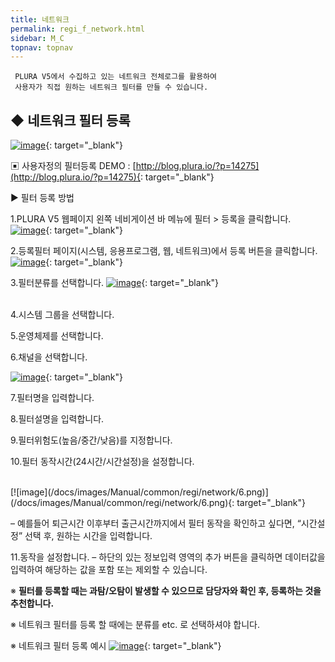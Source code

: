 ```yaml
---
title: 네트워크
permalink: regi_f_network.html
sidebar: M_C
topnav: topnav
---
```


     PLURA V5에서 수집하고 있는 네트워크 전체로그를 활용하여
     사용자가 직접 원하는 네트워크 필터를 만들 수 있습니다.

## ◆ 네트워크 필터 등록

[![image](/docs/images/Manual/common/regi/network/1.png)](/docs/images/Manual/common/regi/network/1.png){: target="_blank"}


▣ 사용자정의 필터등록 DEMO : [http://blog.plura.io/?p=14275](http://blog.plura.io/?p=14275){: target="_blank"}

▶ 필터 등록 방법

1.PLURA V5 웹페이지 왼쪽 네비게이션 바 메뉴에 필터 > 등록을 클릭합니다.
[![image](/docs/images/Manual/common/regi/network/2.png)](/docs/images/Manual/common/regi/network/2.png){: target="_blank"}


2.등록필터 페이지(시스템, 응용프로그램, 웹, 네트워크)에서 등록 버튼을 클릭합니다.
[![image](/docs/images/Manual/common/regi/network/3.png)](/docs/images/Manual/common/regi/network/3.png){: target="_blank"}

3.필터분류를 선택합니다.
[![image](/docs/images/Manual/common/regi/network/4.png)](/docs/images/Manual/common/regi/network/4.png){: target="_blank"}

<br />
4.시스템 그룹을 선택합니다.

5.운영체제를 선택합니다.

6.채널을 선택합니다.
<br />

[![image](/docs/images/Manual/common/regi/network/5.png)](/docs/images/Manual/common/regi/network/5.png){: target="_blank"}


7.필터명을 입력합니다.

8.필터설명을 입력합니다.

9.필터위험도(높음/중간/낮음)를 지정합니다.

10.필터 동작시간(24시간/시간설정)을 설정합니다.

<br />
[![image](/docs/images/Manual/common/regi/network/6.png)](/docs/images/Manual/common/regi/network/6.png){: target="_blank"}

– 예를들어 퇴근시간 이후부터 출근시간까지에서 필터 동작을 확인하고 싶다면, “시간설정” 선택 후, 원하는 시간을 입력합니다.

11.동작을 설정합니다.
– 하단의 있는 정보입력 영역의 추가 버튼을 클릭하면 데이터값을 입력하여 해당하는 값을 포함 또는 제외할 수 있습니다.

※ **필터를 등록할 때는 과탐/오탐이 발생할 수 있으므로 담당자와 확인 후, 등록하는 것을 추천합니다.**

※ 네트워크 필터를 등록 할 때에는 분류를 etc. 로 선택하셔야 합니다.

※ 네트워크 필터 등록 예시
[![image](/docs/images/Manual/common/regi/network/7.png)](/docs/images/Manual/common/regi/network/7.png){: target="_blank"}


 